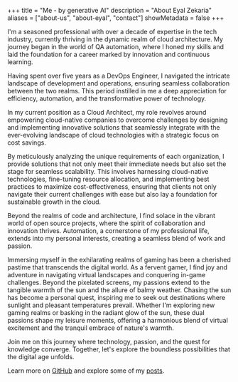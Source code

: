 +++
title = "Me - by generative AI"
description = "About Eyal Zekaria"
aliases = ["about-us", "about-eyal", "contact"]
showMetadata = false
+++

I'm a seasoned professional with over a decade of expertise in the tech industry, currently thriving in the dynamic realm of cloud architecture. My journey began in the world of QA automation, where I honed my skills and laid the foundation for a career marked by innovation and continuous learning.

Having spent over five years as a DevOps Engineer, I navigated the intricate landscape of development and operations, ensuring seamless collaboration between the two realms. This period instilled in me a deep appreciation for efficiency, automation, and the transformative power of technology.

In my current position as a Cloud Architect, my role revolves around empowering cloud-native companies to overcome challenges by designing and implementing innovative solutions that seamlessly integrate with the ever-evolving landscape of cloud technologies with a strategic focus on cost savings.

By meticulously analyzing the unique requirements of each organization, I provide solutions that not only meet their immediate needs but also set the stage for seamless scalability. This involves harnessing cloud-native technologies, fine-tuning resource allocation, and implementing best practices to maximize cost-effectiveness, ensuring that clients not only navigate their current challenges with ease but also lay a foundation for sustainable growth in the cloud.

Beyond the realms of code and architecture, I find solace in the vibrant world of open source projects, where the spirit of collaboration and innovation thrives. Automation, a cornerstone of my professional life, extends into my personal interests, creating a seamless blend of work and passion.

Immersing myself in the exhilarating realms of gaming has been a cherished pastime that transcends the digital world. As a fervent gamer, I find joy and adventure in navigating virtual landscapes and conquering in-game challenges. Beyond the pixelated screens, my passions extend to the tangible warmth of the sun and the allure of balmy weather. Chasing the sun has become a personal quest, inspiring me to seek out destinations where sunlight and pleasant temperatures prevail. Whether I'm exploring new gaming realms or basking in the radiant glow of the sun, these dual passions shape my leisure moments, offering a harmonious blend of virtual excitement and the tranquil embrace of nature's warmth.

Join me on this journey where technology, passion, and the quest for knowledge converge. Together, let's explore the boundless possibilities that the digital age unfolds.

Learn more on [GitHub](https://github.com/eyalzek) and explore some of my [posts](/posts).
